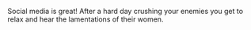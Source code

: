 Social media is great! After a hard day crushing your enemies you get to relax and hear the lamentations of their women. 